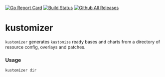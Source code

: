 [![Go Report Card](https://goreportcard.com/badge/kmodules.xyz/kustomizer)](https://goreportcard.com/report/kmodules.xyz/kustomizer)
[![Build Status](https://github.com/kmodules/kustomizer/workflows/CI/badge.svg)](https://github.com/kmodules/kustomizer/actions?workflow=CI)
[![Github All Releases](https://img.shields.io/github/downloads/kmodules/kustomizer/total.svg)](https://github.com/kmodules/kustomizer/releases)

# kustomizer
`kustomizer` generates `kustomize` ready bases and charts from a directory of resource config, overlays and patches.

### Usage

```console
kustomizer dir
```
